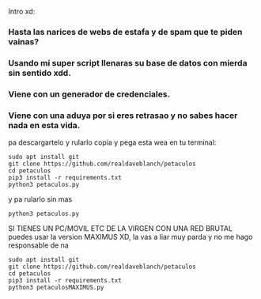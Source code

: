 
Intro xd:

### Hasta las narices de webs de estafa y de spam que te piden vainas?
### Usando mi super script llenaras su base de datos con mierda sin sentido xdd.
### Viene con un generador de credenciales.
### Viene con una aduya por si eres retrasao y no sabes hacer nada en esta vida.
  
  
pa descargartelo y rularlo copia y pega esta wea en tu terminal:
  
```
sudo apt install git
git clone https://github.com/realdaveblanch/petaculos
cd petaculos
pip3 install -r requirements.txt
python3 petaculos.py
```
y  pa rularlo sin mas
  
```
python3 petaculos.py
```
  
  
SI TIENES UN PC/MOVIL ETC DE LA VIRGEN CON UNA RED BRUTAL puedes usar la version MAXIMUS XD, la vas a liar muy parda y no me hago responsable de na
  
```
sudo apt install git
git clone https://github.com/realdaveblanch/petaculos
cd petaculos
pip3 install -r requirements.txt
python3 petaculosMAXIMUS.py
```
